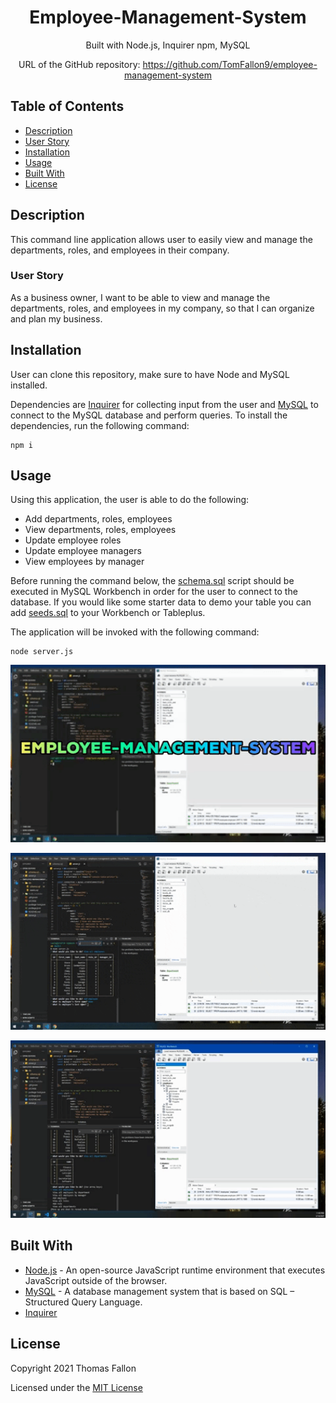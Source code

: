 <div align="center">

# Employee-Management-System

Built with Node.js, Inquirer npm, MySQL

URL of the GitHub repository: https://github.com/TomFallon9/employee-management-system

</div>

## Table of Contents 

* [Description](#description)
* [User Story](#user-story)
* [Installation](#installation)
* [Usage](#usage)
* [Built With](#built-with)
* [License](#license)

## Description

This command line application allows user to easily view and manage the departments, roles, and employees in their company.

### User Story

As a business owner, I want to be able to view and manage the departments, roles, and employees in my company, so that I can organize and plan my business.

## Installation

User can clone this repository, make sure to have Node and MySQL installed. 

Dependencies are [Inquirer](https://www.npmjs.com/package/inquirer) for collecting input from the user and [MySQL](https://www.npmjs.com/package/mysql) to connect to the MySQL database and perform queries. To install the dependencies, run the following command:
```
npm i
```

## Usage

Using this application, the user is able to do the following:
* Add departments, roles, employees 
* View departments, roles, employees 
* Update employee roles 
* Update employee managers 
* View employees by manager 



Before running the command below, the [schema.sql](https://github.com/TomFallon9/employee-management-system/blob/main/db/schema.sql) script should be executed in MySQL Workbench in order for the user to connect to the database. 
If you would like some starter data to demo your table you can add [seeds.sql](https://github.com/TomFallon9/employee-management-system/blob/main/db/seeds.sql) to your Workbench or Tableplus.

The application will be invoked with the following command:
```
node server.js
```
<p><img src="db/assets/etsGif1.gif"width="600"/></p>

<p><img src="db/assets/etsGif2.gif"width="600"/></p>

<p><img src="db/assets/etsGif3.gif"width="600"/></p>


## Built With

* [Node.js](https://nodejs.org/en/) - An open-source JavaScript runtime environment that executes JavaScript outside of the browser. 
* [MySQL](https://www.mysql.com/) - A database management system that is based on SQL – Structured Query Language.
* [Inquirer](https://www.npmjs.com/package/inquirer)

## License

Copyright 2021 Thomas Fallon

Licensed under the [MIT License](https://opensource.org/licenses/MIT)
